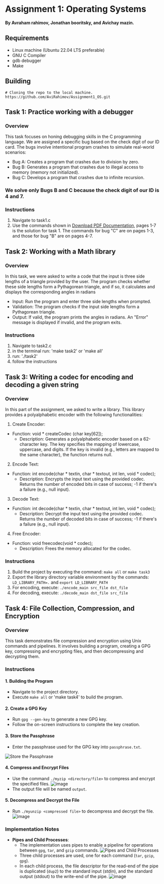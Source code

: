 # Assignment 1: Operating Systems
**By Avraham rahimov, Jonathan booritsky, and Avichay mazin.**

## Requirements
* Linux machine (Ubuntu 22.04 LTS preferable)
* GNU C Compiler
* gdb debugger
* Make
  
 ## Building
```
# Cloning the repo to the local machine.
https://github.com/AviRahimov/Assignment1_OS.git
```

## Task 1: Practice working with a debugger
### Overview
This task focuses on honing debugging skills in the C programming language. We are assigned a specific bug based on the check digit of our ID card. 
The bugs involve intentional program crashes to simulate real-world scenarios:
- Bug A: Creates a program that crashes due to division by zero.
- Bug B: Generates a program that crashes due to illegal access to memory (memory not initialized).
- Bug C: Develops a program that crashes due to infinite recursion.
### We solve only Bugs B and C because the check digit of our ID is 4 and 7.

### Instructions
1. Navigate to task1.c
2.   Use the commands shown in [Download PDF Documentation](https://github.com/AviRahimov/Assignment1_OS/blob/main/Assignment1_OS.pdf), pages 1-7 is the solution for task 1.
The commands for bug "C" are on pages 1-3, and those for bug "B" are on pages 4-7.


## Task 2: Working with a Math library
### Overview
In this task, we were asked to write a code that the input is three side lengths of a triangle provided by the user.
The program checks whether these side lengths form a Pythagorean triangle, and if so, it calculates and displays the corresponding angles in radians 
- Input:
Run the program and enter three side lengths when prompted.
- Validation:
The program checks if the input side lengths form a Pythagorean triangle.
- Output:
If valid, the program prints the angles in radians.
An "Error" message is displayed if invalid, and the program exits.

### Instructions
1. Navigate to task2.c
2. in the terminal run: 'make task2' or 'make all'
3. run: './task2'
4. follow the instructions


## Task 3: Writing a codec for encoding and decoding a given string
### Overview
In this part of the assignment, we asked to write a library.
This library provides a polyalphabetic encoder with the following functionalities:
1. Create Encoder:
  - Function: void * createCodec (char key[62]);
    -  Description: Generates a polyalphabetic encoder based on a 62-character key. The key specifies the mapping of lowercase, uppercase, and digits.
  If the key is invalid (e.g., letters are mapped to the same character), the function returns null.
2. Encode Text:
 - Function: int encode(char * textin, char * textout, int len, void * codec);
     - Description: Encrypts the input text using the provided codec. Returns the number of encoded bits in case of success; -1 if there's a failure (e.g., null input).
3. Decode Text:
  - Function: int decode(char * textin, char * textout, int len, void * codec);
    - Description: Decrypt the input text using the provided codec. Returns the number of decoded bits in case of success; -1 if there's a failure (e.g., null input).
4. Free Encoder:
  - Function: void freecodec(void * codec);
    - Description: Frees the memory allocated for the codec. 

### Instructions
1. Build the project by executing the command:
   `make all` or `make task3`
2. Export the library directory variable environment by the commands:
   `LD_LIBRARY_PATH=.` and `export LD_LIBRARY_PATH`
3. For encoding, execute:
   `./encode_main src_file dst_file`
4. For decoding, execute:
   `./decode_main dst_file src_file`

## Task 4: File Collection, Compression, and Encryption
### Overview
This task demonstrates file compression and encryption using Unix commands and pipelines. It involves building a program, creating a GPG key, compressing and encrypting files, and then decompressing and decrypting them.

### Instructions
#### 1. Building the Program
- Navigate to the project directory.
- Execute `make all` or 'make task4' to build the program.

#### 2. Create a GPG Key
- Run `gpg --gen-key` to generate a new GPG key.
- Follow the on-screen instructions to complete the key creation.

#### 3. Store the Passphrase
- Enter the passphrase used for the GPG key into `passphrase.txt`.

![Store the Passphrase](https://github.com/AviRahimov/Assignment1_OS/assets/73108322/0c7f7e68-5fe8-4edd-97a9-cd51372af07f)

#### 4. Compress and Encrypt Files
- Use the command `./myzip <directory/file>` to compress and encrypt the specified files.
![image](https://github.com/AviRahimov/Assignment1_OS/assets/73108322/2eb59ac5-93bf-4c9e-b968-7747ece5c452)
- The output file will be named `output`.

#### 5. Decompress and Decrypt the File
- Run `./myunzip <compressed file>` to decompress and decrypt the file.
![image](https://github.com/AviRahimov/Assignment1_OS/assets/73108322/73381b52-e4bb-4a60-9bc0-43a5f912a6e4)

### Implementation Notes
- **Pipes and Child Processes**:
  - The implementation uses pipes to enable a pipeline for operations between `gpg`, `tar`, and `gzip` commands.
    ![Pipes and Child Processes](https://github.com/AviRahimov/Assignment1_OS/assets/73108322/848c4cd7-65c7-4835-8a89-e57ddff4ce12)
  - Three child processes are used, one for each command (`tar`, `gzip`, `gpg`).
  - In each child process, the file descriptor for the read-end of the pipe is duplicated (`dup2`) to the standard input (stdin), and the standard output (stdout) to the write-end of the pipe.
    ![image](https://github.com/AviRahimov/Assignment1_OS/assets/73108322/ef7e2bd1-af4f-4577-a436-71443d9d19cb)

